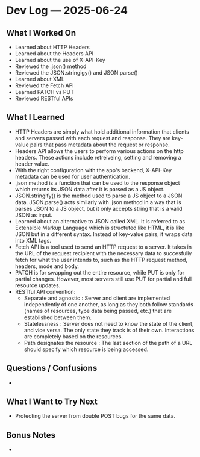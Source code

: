 # Dev Log — 2025-06-24

## What I Worked On

- Learned about HTTP Headers
- Learned about the Headers API
- Learned about the use of X-API-Key
- Reviewed the .json() method
- Reviewed the JSON.stringigy() and JSON.parse()
- Learned about XML
- Reviewed the Fetch API
- Learned PATCH vs PUT
- Reviewed RESTful APIs

## What I Learned

- HTTP Headers are simply what hold additional information that clients and
  servers passed with each request and response. They are key-value pairs that
  pass metadata about the request or response.
- Headers API allows the users to perform various actions on the http headers.
  These actions include retreiveing, setting and removing a header value.
- With the right configuration with the app's backend, X-API-Key metadata
  can be used for user authentication.
- .json method is a function that can be used to the response object which
  returns its JSON data after it is parsed as a JS object.
- JSON.stringify() is the method used to parse a JS object to a JSON data.
  JSON.parse() acts similarly with .json method in a way that is parses JSON
  to a JS object, but it only accepts string that is a valid JSON as input.
- Learned about an alternative to JSON called XML. It is referred to as
  Extensible Markup Language which is structuted like HTML, it is like JSON
  but in a different syntax. Instead of key-value pairs, it wraps data into
  XML tags.
- Fetch API is a tool used to send an HTTP request to a server. It takes in
  the URL of the request recipient with the necessary data to succesfully fetch
  for what the user intends to, such as the HTTP request method, headers, mode
  and body.
- PATCH is for swapping out the entire resource, while PUT is only for partial
  changes. However, most servers still use PUT for partial and full resource
  updates.
- RESTful API convention:
  - Separate and agnostic : Server and client are implemented independently of
    one another, as long as they both follow standards (names of resources,
    type data being passed, etc.) that are established between them.
  - Statelessness : Server does not need to know the state of the client, and
    vice versa. The only state they track is of their own. Interactions are
    completely based on the resources.
  - Path designates the resource : The last section of the path of a URL should
    specify which resource is being accessed.

## Questions / Confusions

-

## What I Want to Try Next

- Protecting the server from double POST bugs for the same data.

## Bonus Notes

-
